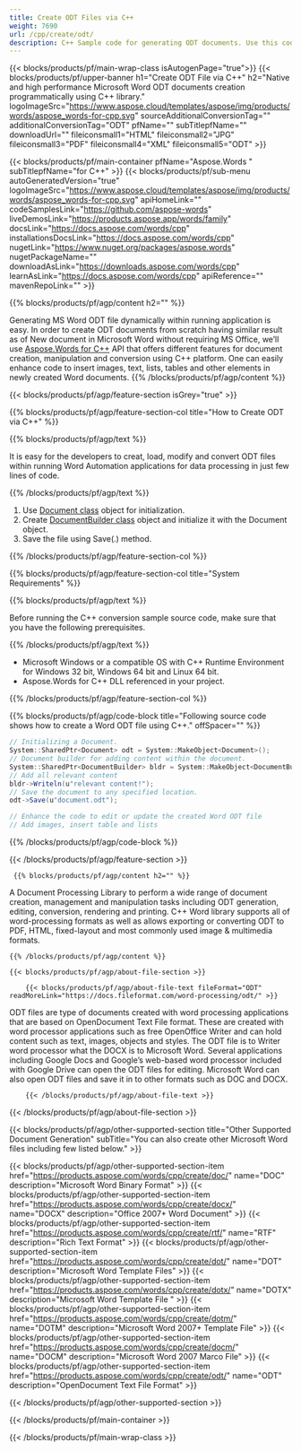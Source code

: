```yaml
---
title: Create ODT Files via C++ 
weight: 7690
url: /cpp/create/odt/ 
description: C++ Sample code for generating ODT documents. Use this code for creating Word ODT files within C++ based application.
---
```


{{< blocks/products/pf/main-wrap-class isAutogenPage="true">}}
{{< blocks/products/pf/upper-banner h1="Create ODT File via C++" h2="Native and high performance Microsoft Word ODT documents creation programmatically using C++ library." logoImageSrc="https://www.aspose.cloud/templates/aspose/img/products/words/aspose_words-for-cpp.svg" sourceAdditionalConversionTag="" additionalConversionTag="ODT" pfName="" subTitlepfName="" downloadUrl="" fileiconsmall1="HTML" fileiconsmall2="JPG" fileiconsmall3="PDF" fileiconsmall4="XML" fileiconsmall5="ODT" >}}

{{< blocks/products/pf/main-container pfName="Aspose.Words " subTitlepfName="for C++" >}}
{{< blocks/products/pf/sub-menu autoGeneratedVersion="true" logoImageSrc="https://www.aspose.cloud/templates/aspose/img/products/words/aspose_words-for-cpp.svg" apiHomeLink="" codeSamplesLink="https://github.com/aspose-words" liveDemosLink="https://products.aspose.app/words/family" docsLink="https://docs.aspose.com/words/cpp" installationsDocsLink="https://docs.aspose.com/words/cpp" nugetLink="https://www.nuget.org/packages/aspose.words" nugetPackageName="" downloadAsLink="https://downloads.aspose.com/words/cpp" learnAsLink="https://docs.aspose.com/words/cpp" apiReference="" mavenRepoLink="" >}}

{{% blocks/products/pf/agp/content h2="" %}}

 Generating MS Word ODT file dynamically within running application is easy. In order to create ODT documents from scratch having similar result as of New document in Microsoft Word without requiring MS Office, we’ll use
 [Aspose.Words for C++](https://products.aspose.com/words/cpp) 
 API that offers different features for document creation, manipulation and conversion using C++ platform. One can easily enhance code to insert images, text, lists, tables and other elements in newly created Word documents.
{{% /blocks/products/pf/agp/content %}}

{{< blocks/products/pf/agp/feature-section isGrey="true" >}}

{{% blocks/products/pf/agp/feature-section-col title="How to Create ODT via C++" %}}

{{% blocks/products/pf/agp/text %}}

 It is easy for the developers to creat, load, modify and convert ODT files within running Word Automation applications for data processing in just few lines of code.

{{% /blocks/products/pf/agp/text %}}

1.  Use [Document class](https://apireference.aspose.com/words/cpp/class/aspose.words.document) object for initialization.
1.  Create [DocumentBuilder class](https://apireference.aspose.com/words/cpp/class/aspose.words.document_builder) object and initialize it with the Document object.
1.  Save the file using Save(.) method.

{{% /blocks/products/pf/agp/feature-section-col %}}

{{% blocks/products/pf/agp/feature-section-col title="System Requirements" %}}

{{% blocks/products/pf/agp/text %}}

Before running the C++ conversion sample source code, make sure that you have the following prerequisites. 

{{% /blocks/products/pf/agp/text %}}

- Microsoft Windows or a compatible OS with C++ Runtime Environment for Windows 32 bit, Windows 64 bit and Linux 64 bit.
- Aspose.Words for C++ DLL referenced in your project.

{{% /blocks/products/pf/agp/feature-section-col %}}

{{% blocks/products/pf/agp/code-block title="Following source code shows how to create a Word ODT file using C++." offSpacer="" %}}

```cs
// Initializing a Document.
System::SharedPtr<Document> odt = System::MakeObject<Document>();
// Document builder for adding content within the document.
System::SharedPtr<DocumentBuilder> bldr = System::MakeObject<DocumentBuilder>(odt);
// Add all relevant content
bldr->Writeln(u"relevant content!"); 
// Save the document to any specified location.
odt->Save(u"document.odt"); 

// Enhance the code to edit or update the created Word ODT file
// Add images, insert table and lists


```

{{% /blocks/products/pf/agp/code-block %}}

{{< /blocks/products/pf/agp/feature-section >}}

<!-- aboutfile Starts -->

     
     {{% blocks/products/pf/agp/content h2="" %}}

A Document Processing Library to perform a wide range of document creation, management and manipulation tasks including ODT generation, editing, conversion, rendering and printing. C++ Word library supports all of word-processing formats as well as allows exporting or converting ODT to PDF, HTML, fixed-layout and most commonly used image & multimedia formats.



    {{% /blocks/products/pf/agp/content %}}

    {{< blocks/products/pf/agp/about-file-section >}}

        {{< blocks/products/pf/agp/about-file-text fileFormat="ODT" readMoreLink="https://docs.fileformat.com/word-processing/odt/" >}}
ODT files are type of documents created with word processing applications that are based on OpenDocument Text File format. These are created with word processor applications such as free OpenOffice Writer and can hold content such as text, images, objects and styles. The ODT file is to Writer word processor what the DOCX is to Microsoft Word. Several applications including Google Docs and Google&rsquo;s web-based word processor included with Google Drive can open the ODT files for editing. Microsoft Word can also open ODT files and save it in to other formats such as DOC and DOCX.

        {{< /blocks/products/pf/agp/about-file-text >}}
{{< /blocks/products/pf/agp/about-file-section >}}
          

<!-- aboutfile Ends -->

{{< blocks/products/pf/agp/other-supported-section title="Other Supported Document Generation" subTitle="You can also create other Microsoft Word files including few listed below." >}}

{{< blocks/products/pf/agp/other-supported-section-item href="https://products.aspose.com/words/cpp/create/doc/" name="DOC" description="Microsoft Word Binary Format" >}} {{< blocks/products/pf/agp/other-supported-section-item href="https://products.aspose.com/words/cpp/create/docx/" name="DOCX" description="Office 2007+ Word Document" >}} {{< blocks/products/pf/agp/other-supported-section-item href="https://products.aspose.com/words/cpp/create/rtf/" name="RTF" description="Rich Text Format" >}} {{< blocks/products/pf/agp/other-supported-section-item href="https://products.aspose.com/words/cpp/create/dot/" name="DOT" description="Microsoft Word Template Files" >}} {{< blocks/products/pf/agp/other-supported-section-item href="https://products.aspose.com/words/cpp/create/dotx/" name="DOTX" description="Microsoft Word Template File " >}} {{< blocks/products/pf/agp/other-supported-section-item href="https://products.aspose.com/words/cpp/create/dotm/" name="DOTM" description="Microsoft Word 2007+ Template File" >}} {{< blocks/products/pf/agp/other-supported-section-item href="https://products.aspose.com/words/cpp/create/docm/" name="DOCM" description="Microsoft Word 2007 Marco File" >}} {{< blocks/products/pf/agp/other-supported-section-item href="https://products.aspose.com/words/cpp/create/odt/" name="ODT" description="OpenDocument Text File Format" >}} 

{{< /blocks/products/pf/agp/other-supported-section >}}

{{< /blocks/products/pf/main-container >}}
    
{{< /blocks/products/pf/main-wrap-class >}}